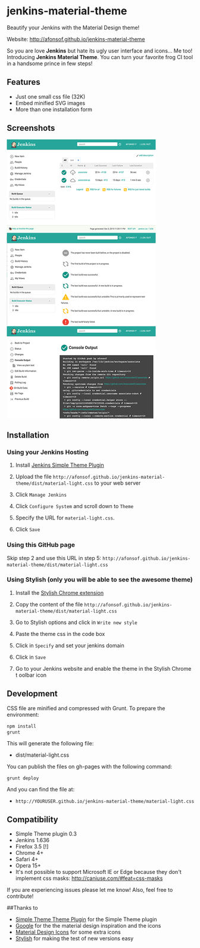 # jenkins-material-theme
Beautify your Jenkins with the Material Design theme!

Website: http://afonsof.github.io/jenkins-material-theme

So you are love **Jenkins** but hate its ugly user interface and icons... Me too! Introducing **Jenkins Material Theme**.
You can turn your favorite frog CI tool in a handsome prince in few steps!   
 
## Features
* Just one small css file (32K)
* Embed minified SVG images
* More than one installation form

## Screenshots
![Screen 1](images/screen1.png)   ![Screen 2](images/screen2.png)   ![Screen 3](images/screen3.png)


## Installation 

### Using your Jenkins Hosting

1. Install [Jenkins Simple Theme Plugin][simple]

1. Upload the file `http://afonsof.github.io/jenkins-material-theme/dist/material-light.css` to your web server

1. Click `Manage Jenkins`

1. Click `Configure System` and scroll down to `Theme`

1. Specify the URL for `material-light.css`. 

1. Click `Save`

### Using this GitHub page
Skip step 2 and use this URL in step 5: `http://afonsof.github.io/jenkins-material-theme/dist/material-light.css`

### Using Stylish (only you will be able to see the awesome theme)

1. Install the [Stylish Chrome extension][stylish]

1. Copy the content of the file `http://afonsof.github.io/jenkins-material-theme/dist/material-light.css`

1. Go to Stylish options and click in `Write new style`

1. Paste the theme css in the code box

1. Click in `Specify` and set your jenkins domain

1. Click in `Save`

1. Go to your Jenkins website and enable the theme in the Stylish Chrome t  oolbar icon


## Development

CSS file are minified and compressed with Grunt. To prepare the environment:

```
npm install
grunt
```

This will generate the following file:
- dist/material-light.css

You can publish the files on gh-pages with the following command:

```
grunt deploy
```

And you can find the file at:
- `http://YOURUSER.github.io/jenkins-material-theme/material-light.css`

## Compatibility
- Simple Theme plugin 0.3
- Jenkins 1.636
- Firefox 3.5 [!]
- Chrome 4+
- Safari 4+
- Opera 15+
- It's not possible to support Microsoft IE or Edge because they don't implement css masks: http://caniuse.com/#feat=css-masks


If you are experiencing issues please let me know! Also, feel free to contribute!

##Thanks to
- [Simple Theme Theme Plugin][simple] for the Simple Theme plugin
- [Google][google] for the the material design inspiration and the icons
- [Material Design Icons][material-design-icons] for some extra icons
- [Stylish][stylish] for making the test of new versions easy

[simple]: https://wiki.jenkins-ci.org/display/JENKINS/Simple+Theme+Plugin
[google]: https://www.google.com/design/spec/material-design/introduction.html
[material-design-icons]: https://materialdesignicons.com/
[stylish]: https://chrome.google.com/webstore/detail/stylish/fjnbnpbmkenffdnngjfgmeleoegfcffe
